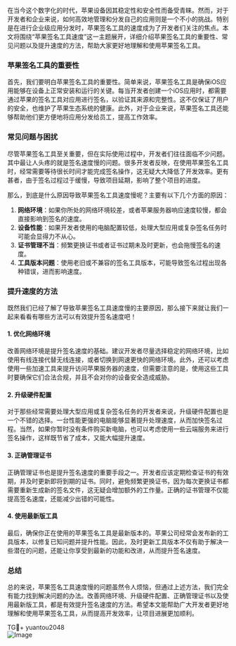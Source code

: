 在当今这个数字化的时代，苹果设备因其稳定性和安全性而备受青睐。然而，对于开发者和企业来说，如何高效地管理和分发自己的应用则是一个不小的挑战。特别是在进行企业级应用分发时，苹果签名工具的速度成为了开发者们关注的焦点。本文将围绕“苹果签名工具速度”这一主题展开，详细介绍苹果签名工具的重要性、常见问题以及提升速度的方法，帮助大家更好地理解和使用苹果签名工具。

### 苹果签名工具的重要性

首先，我们要明白苹果签名工具的重要性。简单来说，苹果签名工具是确保iOS应用能够在设备上正常安装和运行的关键。每当开发者创建一个iOS应用时，都需要通过苹果的签名工具对应用进行签名，以验证其来源和完整性。这不仅保证了用户的安全，也维护了苹果生态系统的健康。此外，对于企业来说，苹果签名工具还能够帮助他们更方便地将应用分发给员工，提高工作效率。

### 常见问题与困扰

尽管苹果签名工具至关重要，但在实际使用过程中，开发者们往往面临不少问题。其中最让人头疼的就是签名速度慢的问题。很多开发者反映，在使用苹果签名工具时，经常需要等待很长时间才能完成签名操作，这无疑大大降低了开发效率。更有甚者，由于签名过程过于缓慢，导致项目延期，影响了整个项目的进度。

那么，到底是什么原因导致苹果签名工具速度慢呢？主要有以下几个方面的原因：

1. **网络环境**：如果你所处的网络环境较差，或者苹果服务器响应速度较慢，都会直接影响到签名的速度。
2. **设备性能**：如果开发者使用的电脑配置较低，处理大型应用或复杂签名任务时可能会显得力不从心。
3. **证书管理不当**：频繁更换证书或者证书过期未及时更新，也会拖慢签名的速度。
4. **工具版本问题**：使用老旧或不兼容的签名工具版本，可能导致签名过程出现各种错误，进而影响速度。

### 提升速度的方法

既然我们已经了解了导致苹果签名工具速度慢的主要原因，那么接下来就让我们一起来看看有哪些方法可以有效提升签名速度吧！

#### 1. 优化网络环境

改善网络环境是提升签名速度的基础。建议开发者尽量选择稳定的网络环境，比如使用有线连接代替无线连接，或者切换到网速更快的网络环境。此外，还可以考虑使用一些加速工具来提升访问苹果服务器的速度，但需要注意的是，使用这些工具时要确保它们合法合规，并且不会对你的设备安全造成威胁。

#### 2. 升级硬件配置

对于那些经常需要处理大型应用或复杂签名任务的开发者来说，升级硬件配置也是一个不错的选择。一台性能更强的电脑能够显著提升处理速度，从而加快签名过程。当然，如果你暂时没有条件购买新电脑，也可以考虑使用一些云端服务来进行签名操作，这样既节省了成本，又能大幅提升速度。

#### 3. 正确管理证书

正确管理证书也是提升签名速度的重要手段之一。开发者应该定期检查证书的有效期，并及时更新即将到期的证书。同时，避免频繁更换证书，因为每次更换证书都需要重新生成新的签名文件，这无疑会增加额外的工作量。正确的证书管理不仅能提高签名速度，还能减少出错的可能性。

#### 4. 使用最新版工具

最后，确保你正在使用的苹果签名工具是最新版本的。苹果公司经常会发布新的工具版本，以修复已知问题并提升性能。因此，及时更新工具版本不仅有助于解决一些潜在的问题，还能让你享受到最新的功能和改进，从而提升签名速度。

### 总结

总的来说，苹果签名工具速度慢的问题虽然令人烦恼，但通过上述方法，我们完全有能力找到解决问题的办法。改善网络环境、升级硬件配置、正确管理证书以及使用最新版工具，都是有效提升签名速度的方法。希望本文能帮助广大开发者更好地理解和使用苹果签名工具，从而提高开发效率，让项目进展更加顺利。

TG💪+ yuantou2048  
![Image](https://github.com/user-attachments/assets/b096be7b-4918-425d-a280-69484dc5cd6f)